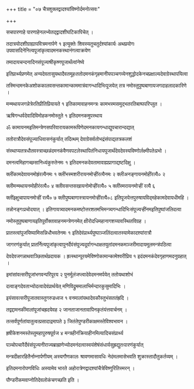 +++
title = "०७ चैत्रशुक्लद्वादश्यांविष्णोर्दमनोत्सवः"

+++

सचपारणाहे पारणाहेनलभ्येतद्‌द्वादशीघटिकापिचेत् ।

तदात्रयोदशीग्राह्यापवित्रमनार्पणे १ इत्युक्तेः शिवस्यतुचतुर्दश्यांकार्यः अथप्रयोगः उपवासदिनेनित्यपूजांकृत्वादमनकस्थानंगत्वाक्रयेण

तमादायचन्दनादिनसंपूज्यश्रीकृष्णपूजार्थंत्वांनेष्ये

इतिप्रार्थ्यप्रणमेत् अन्यदेवतासुयथादैवतमूहःततोदमनकंगृहमानीयपञ्चगव्येनशुद्धोदकेनचप्रक्षाल्यदेवाग्रेस्थापयित्वा

तस्मिन्दमनकेअशोककालवसन्तकामान्काममात्रंवागन्धादिभिःपूजयेत् तत्र नमोस्तुपुष्पबाणायजगदाहलादकारिणे ।

मन्मथायजगन्नेत्रेरतिप्रीतिप्रियायते १ इतिकामावाहनमन्त्रः कामभस्मसमुद्भतरतिबाष्पपरिप्लुत ।

ऋषिगन्धर्वदेवादिविमोहकनमोस्तुते १ इतिदमनकमुपस्थाय

ॐ कामायनमइतिमन्त्रेणसपरिवारायकामरूपिणेदमनकायगन्धाद्युपचारान्दद्यात्

ततोरात्रौदेवसंपूज्याधिवासनंकुर्यात् तदित्थम् देवाग्रेसर्वतोभद्रंसंपाद्यतत्रकलशं

संस्थाप्यतत्रधौतवस्त्राच्छन्नंदमनकंवैणवपटलेस्थापितंनिधायपूजार्थंदेवदेवस्यविष्णोर्लक्ष्मीपतेःप्रभो ।

दमनत्वमिहागच्छसानिध्यंकुरुतेनमः १ इतिदमनकदेवतामावाह्यप्रागाद्यष्टदिक्षु ।

क्लींकामदेवायनमोह्रंरत्यैनमः १ क्लींभस्मशरीरायनमोर्‍हींरत्यैनमः २ क्लीअनङ्गायनमोहींरत्यै० २

क्लीमन्मथायनमोहीरंरत्यै० ४ क्लीवसन्तसखायनोमोर्‍हींरत्यै० ५ क्लींस्मरायनमोर्‍हीं रत्यै ६

क्लींइक्षुचापायनमोर्‍हीं रत्यै० ७ क्लीपुष्पबाणास्त्रायनमोर्‍हींरत्यै०८ इतिपूजयेत्तपुरुषायविद्‌महेकामदेवायधीमहि ।

तन्नोनङ्गःप्रचोदयात् । इतिगायत्र्यादमनकमष्टोत्तरशतमभिमन्त्र्यगन्धादिभिःसंपूज्यर्‍हींनमइतिपुष्पांजलिदत्वा

नमोस्तुपुष्पबाणायइतिपूर्वोक्तावाहनमन्त्रेणनमेत् क्षीरोदधिमहानागशय्यावस्थितविग्रह ।

प्रातस्त्वांपूजयिष्यामिसन्निधौभवतेनमः १ इतिदेवंप्रार्थ्यपुष्पाञ्जलिंदत्वातस्यामेकादश्यांरात्रौ

जागरणंकुर्यात् प्रातर्नित्यपूजांकृत्वापुनर्देवंसंपूज्यदूर्वागन्धाक्षतयुतांदमनकमञ्जरीमादायमूलमन्त्रंपठित्वा

देवदेवजगन्नाथवाञ्छितार्थप्रदायक । ह्रत्स्थान्पूरयमेविष्णोकामान्कामेश्वरीप्रिय १ इदंदमनकंदेवगृहाणमदनुग्रहात् ।

इमांसांवत्सरीपूजांभगवन्परिपूरय २ पुनर्मूलंजप्त्वादेवेदमनमर्पयेत् ततोयथाशोभं

दत्वाङ्गदेवताभ्योदत्वादेवंप्रार्थयेत् मणिविद्रुममालाभिर्मन्दारकुसुमादिभिः ।

इयंसावत्सरीपूजातवास्तुगरुडध्वज १ वनमालांयथादेवकौस्तुभंसततंह्रदि ।

तद्वद्दामनकींमालांपूजांचह्रदयेवह २ जानताजानतावापिनकृतंयंत्तवार्चनम् ।

तत्सर्वंपूर्णतांयातुत्वत्प्रसादाद्रमापते ३ जितंतेपुण्डरीकाक्षमस्तेविश्वभावन ।

ह्रषीकेशनमस्तेस्तुमहापुरुषपूर्वज ४ मन्त्रहीनंक्रियाहीनमित्यादिचसंप्रार्थ्य

पञ्चोपचारैर्देवंसंपूज्यनीराज्यब्राह्मणेभ्योदमनंदत्वास्वयंशेषंसंधार्यसुह्रद्युतःपारणंकुर्यात्

मन्त्रदीक्षारहितैर्नाम्नार्पणीयम् अस्यगौणकालः श्रावणमासावधिः नेदंमलमासेभवति शुक्रास्तादौतुकर्तव्यम् ।

इतिदमनारोपणविधिः अस्यामेव भारते अहोरात्रेणद्वादश्यांचैत्रेविष्णुरितिस्मरन् ।

पौण्डरीकमवाप्नोतिदेवलोकंचगच्छति इति ।
